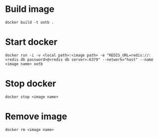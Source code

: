 Build image
===========

`docker build -t ootb .`

Start docker
============

`docker run -i -v <local path>:<image path> -e "REDIS_URL=redis://:<redis db password>@<redis db server>:6379" --network="host" --name <image name> ootb`

Stop docker
===========

`docker stop <image name>`

Remove image
============

`docker rm <image name>`
